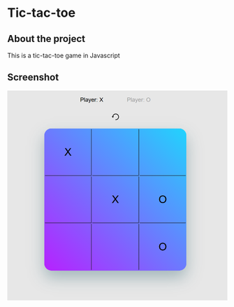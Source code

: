# Tic-tac-toe

## About the project

This is a tic-tac-toe game in Javascript

## Screenshot

![Untitled](src/icons/Untitled.png)
